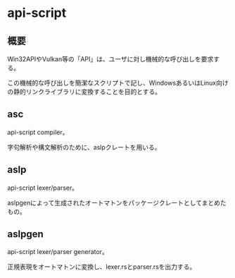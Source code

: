 # api-script

## 概要

Win32APIやVulkan等の「API」は、ユーザに対し機械的な呼び出しを要求する。

この機械的な呼び出しを簡潔なスクリプトで記し、WindowsあるいはLinux向けの静的リンクライブラリに変換することを目的とする。

## asc

api-script compiler。

字句解析や構文解析のために、aslpクレートを用いる。

## aslp

api-script lexer/parser。

aslpgenによって生成されたオートマトンをパッケージクレートとしてまとめたもの。

## aslpgen

api-script lexer/parser generator。

正規表現をオートマトンに変換し、lexer.rsとparser.rsを出力する。
